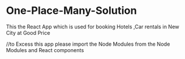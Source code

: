 # One-Place-Many-Solution
This the React App which is used for booking Hotels ,Car rentals in New City at Good Price

//to Excess this app please import the Node Modules from the Node Modules and React components
